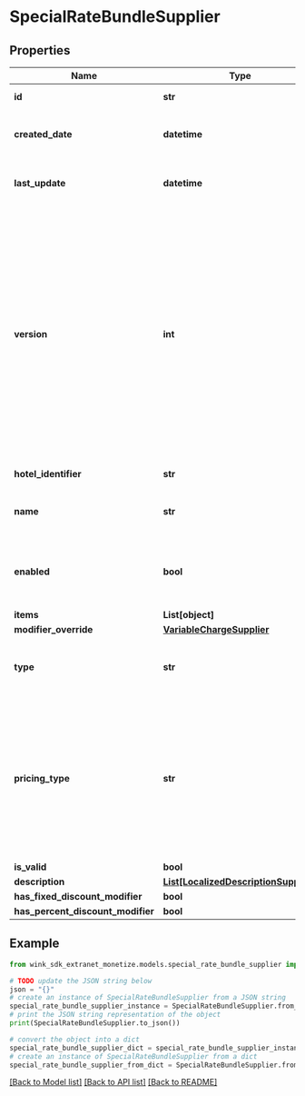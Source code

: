 # SpecialRateBundleSupplier


## Properties

Name | Type | Description | Notes
------------ | ------------- | ------------- | -------------
**id** | **str** | Document UUID | [optional] 
**created_date** | **datetime** | Datetime this record was first created | [optional] 
**last_update** | **datetime** | Datetime this record was last updated | [optional] 
**version** | **int** | Version property that shows how many times this document has been persisted. Document will not persist if the version property is less than current version property in the system. Result in an optimistic locking exception. | [optional] 
**hotel_identifier** | **str** | Hotel identifier. | 
**name** | **str** | Internal name of promotion ancillary. | 
**enabled** | **bool** | Whether this promotion ancillary is enabled or not. | [default to True]
**items** | **List[object]** |  | 
**modifier_override** | [**VariableChargeSupplier**](VariableChargeSupplier.md) |  | [optional] 
**type** | **str** | Required if manual override modifier is not null | [optional] 
**pricing_type** | **str** | Determines whether this discount should be applied per night, per stay or per person - per night; Required if amount override is not null | [optional] 
**is_valid** | **bool** |  | [optional] 
**description** | [**List[LocalizedDescriptionSupplier]**](LocalizedDescriptionSupplier.md) |  | [optional] 
**has_fixed_discount_modifier** | **bool** |  | [optional] 
**has_percent_discount_modifier** | **bool** |  | [optional] 

## Example

```python
from wink_sdk_extranet_monetize.models.special_rate_bundle_supplier import SpecialRateBundleSupplier

# TODO update the JSON string below
json = "{}"
# create an instance of SpecialRateBundleSupplier from a JSON string
special_rate_bundle_supplier_instance = SpecialRateBundleSupplier.from_json(json)
# print the JSON string representation of the object
print(SpecialRateBundleSupplier.to_json())

# convert the object into a dict
special_rate_bundle_supplier_dict = special_rate_bundle_supplier_instance.to_dict()
# create an instance of SpecialRateBundleSupplier from a dict
special_rate_bundle_supplier_from_dict = SpecialRateBundleSupplier.from_dict(special_rate_bundle_supplier_dict)
```
[[Back to Model list]](../README.md#documentation-for-models) [[Back to API list]](../README.md#documentation-for-api-endpoints) [[Back to README]](../README.md)


